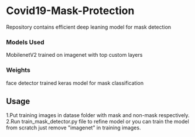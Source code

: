 # Covid19-Mask-Protection

Repository contains efficient deep leaning model for mask detection

### Models Used

MobilenetV2 trained on imagenet with top custom layers

### Weights
face detector 
trained keras model for mask classification

## Usage

1.Put training images in datase folder with mask and non-mask respectively.                                                                                      2.Run train_mask_detector.py file to refine model or you can train the model 
  from scratch just remove "imagenet" in training images.
